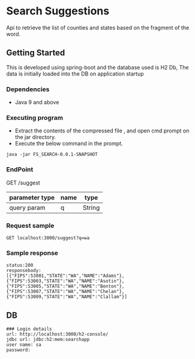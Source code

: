 # Search Suggestions

Api to retrieve the list of counties and states based on the fragment of the word.

## Getting Started

This is developed using spring-boot and the database used is H2 Db, The data is initially loaded into the DB on application startup

### Dependencies

* Java 9 and above

### Executing program

* Extract the contents of the compressed file , and open cmd prompt on the jar directory.
* Execute the below command in the prompt.
```
java -jar FS_SEARCH-0.0.1-SNAPSHOT
```

### EndPoint

GET /suggest


|parameter type 	   |name | type	|
|------------------	   |-----|------|
|query  param   	   | q	 | String|


### Request sample
```
GET localhost:3000/suggest?q=wa
```

### Sample response
```
status:200
responsebody:
[{"FIPS":53001,"STATE":"WA","NAME":"Adams"},{"FIPS":53003,"STATE":"WA","NAME":"Asotin"},{"FIPS":53005,"STATE":"WA","NAME":"Benton"},{"FIPS":53007,"STATE":"WA","NAME":"Chelan"},{"FIPS":53009,"STATE":"WA","NAME":"Clallam"}]
```


## DB
```
### Login details
url: http://localhost:3000/h2-console/
jdbc url: jdbc:h2:mem:searchapp
user name: sa
password:
```





